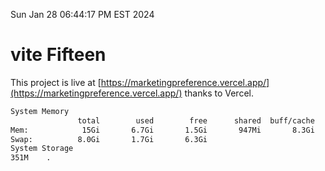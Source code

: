 Sun Jan 28 06:44:17 PM EST 2024

# vite Fifteen


This project is live at [https://marketingpreference.vercel.app/](https://marketingpreference.vercel.app/) thanks to Vercel.

```bash
System Memory
               total        used        free      shared  buff/cache   available
Mem:            15Gi       6.7Gi       1.5Gi       947Mi       8.3Gi       8.6Gi
Swap:          8.0Gi       1.7Gi       6.3Gi
System Storage
351M	.
